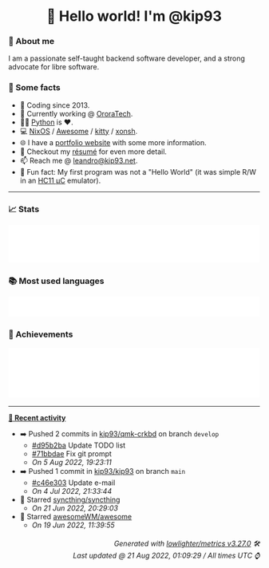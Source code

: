 <!-- README template, populated using this action:
     https://github.com/kip93/kip93/blob/main/.github/workflows/readme.yml. -->

<h1 align="center">👋 Hello world! I'm @kip93</h1> <!-- LOGIN => username -->

### 👤 About me

I am a passionate self-taught backend software developer, and a strong advocate for libre software.


### 💬 Some facts

* 📅 Coding since 2013.
* 💼 Currently working @ [OroraTech](https://ororatech.com/).
* 👨‍💻 [Python](https://github.com/search?q=user%3Akip93&l=python) is ❤️. <!-- LOGIN => username -->
* 💻 [NixOS](https://github.com/NixOS/) /
     [Awesome](https://github.com/awesomeWM/) /
     [kitty](https://github.com/kovidgoyal/kitty/) /
     [xonsh](https://github.com/xonsh/).
* 🌐 I have a [portfolio website](https://kip93.net/) with some more information.
* 📝 Checkout my [résumé](https://kip93.net/resume/) for even more detail.
* 📫 Reach me @ [leandro@kip93.net](mailto:leandro@kip93.net).
* 🎲 Fun fact: My first program was not a "Hello World" (it was simple R/W in an [HC11 µC](https://en.wikipedia.org/wiki/68HC11) emulator).


-----------------------------------------------------------------------------------------------------------------------


### 📈 Stats

![](./stats.svg)


### 📚 Most used languages <!-- by percentage, in decreasing order -->

![](./languages.svg)


### 🏅 Achievements

![](./achievements.svg)


-----------------------------------------------------------------------------------------------------------------------


**[📰 Recent activity](https://github.com/kip93)**
* ➡️ Pushed 2 commits in [kip93/qmk-crkbd](https://github.com/kip93/qmk-crkbd) on branch `develop`
  * [#d95b2ba](https://github.com/kip93/qmk-crkbd/commit/d95b2ba) Update TODO list
  * [#71bbdae](https://github.com/kip93/qmk-crkbd/commit/71bbdae) Fix git prompt
  * *On 5 Aug 2022, 19:23:11*
* ➡️ Pushed 1 commit in [kip93/kip93](https://github.com/kip93/kip93) on branch `main`
  * [#c46e303](https://github.com/kip93/kip93/commit/c46e303) Update e-mail
  * *On 4 Jul 2022, 21:33:44*
* 🌟 Starred [syncthing/syncthing](https://github.com/syncthing/syncthing)
  * *On 21 Jun 2022, 20:29:03*
* 🌟 Starred [awesomeWM/awesome](https://github.com/awesomeWM/awesome)
  * *On 19 Jun 2022, 11:39:55*
 <!-- Last activity -->


<h6 align="right"><em>
    Generated with <a href="https://github.com/lowlighter/metrics/tree/latest/">lowlighter/metrics v3.27.0</a> 🛠️<br> <!-- VERSION => MAJOR.minor.patch -->
    Last updated @ 21 Aug 2022, 01:09:29 / All times UTC ⌚ <!-- meta.generated => DD/MM/YYYY, hh:mm -->
</em></h6>
